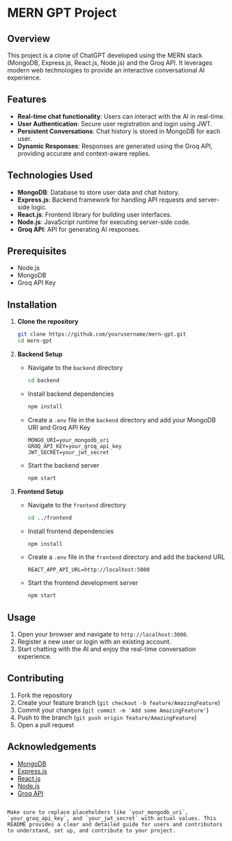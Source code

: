 
# MERN GPT Project

## Overview
This project is a clone of ChatGPT developed using the MERN stack (MongoDB, Express.js, React.js, Node.js) and the Groq API. It leverages modern web technologies to provide an interactive conversational AI experience.

## Features
- **Real-time chat functionality**: Users can interact with the AI in real-time.
- **User Authentication**: Secure user registration and login using JWT.
- **Persistent Conversations**: Chat history is stored in MongoDB for each user.
- **Dynamic Responses**: Responses are generated using the Groq API, providing accurate and context-aware replies.

## Technologies Used
- **MongoDB**: Database to store user data and chat history.
- **Express.js**: Backend framework for handling API requests and server-side logic.
- **React.js**: Frontend library for building user interfaces.
- **Node.js**: JavaScript runtime for executing server-side code.
- **Groq API**: API for generating AI responses.

## Prerequisites
- Node.js
- MongoDB
- Groq API Key

## Installation

1. **Clone the repository**
    ```bash
    git clone https://github.com/yourusername/mern-gpt.git
    cd mern-gpt
    ```

2. **Backend Setup**
    - Navigate to the `backend` directory
        ```bash
        cd backend
        ```
    - Install backend dependencies
        ```bash
        npm install
        ```
    - Create a `.env` file in the `backend` directory and add your MongoDB URI and Groq API Key
        ```env
        MONGO_URI=your_mongodb_uri
        GROQ_API_KEY=your_groq_api_key
        JWT_SECRET=your_jwt_secret
        ```
    - Start the backend server
        ```bash
        npm start
        ```

3. **Frontend Setup**
    - Navigate to the `frontend` directory
        ```bash
        cd ../frontend
        ```
    - Install frontend dependencies
        ```bash
        npm install
        ```
    - Create a `.env` file in the `frontend` directory and add the backend URL
        ```env
        REACT_APP_API_URL=http://localhost:5000
        ```
    - Start the frontend development server
        ```bash
        npm start
        ```

## Usage
1. Open your browser and navigate to `http://localhost:3000`.
2. Register a new user or login with an existing account.
3. Start chatting with the AI and enjoy the real-time conversation experience.



## Contributing
1. Fork the repository
2. Create your feature branch (`git checkout -b feature/AmazingFeature`)
3. Commit your changes (`git commit -m 'Add some AmazingFeature'`)
4. Push to the branch (`git push origin feature/AmazingFeature`)
5. Open a pull request


## Acknowledgements
- [MongoDB](https://www.mongodb.com/)
- [Express.js](https://expressjs.com/)
- [React.js](https://reactjs.org/)
- [Node.js](https://nodejs.org/)
- [Groq API](https://groq.com/)
```

Make sure to replace placeholders like `your_mongodb_uri`, `your_groq_api_key`, and `your_jwt_secret` with actual values. This README provides a clear and detailed guide for users and contributors to understand, set up, and contribute to your project.
